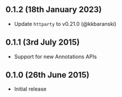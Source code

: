 ## 0.1.2 (18th January 2023)

* Update `httparty` to v0.21.0 (@kkbaranski)

## 0.1.1 (3rd July 2015)

* Support for new Annotations APIs

## 0.1.0 (26th June 2015)

* Initial release
